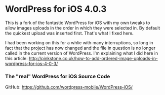 # WordPress for iOS 4.0.3

This is a fork of the fantastic WordPress for iOS with my own tweaks to allow images uploads in the order in which they were selected in. By default the quickest upload was inserted first. That's what I fixed here.

I had been working on this for a whlie with many interruptions, so long in fact that the project has now changed and the file in question is no longer called in the current version of WordPress. I'm explaining what I did here in this article: http://pinkstone.co.uk/how-to-add-ordered-image-uploads-in-wordpress-for-ios-4-0-3/

### The "real" WordPress for iOS Source Code

GitHub: https://github.com/wordpress-mobile/WordPress-iOS/

